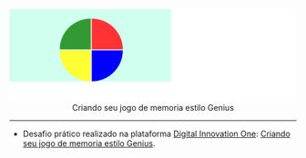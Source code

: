 <p align="center">
  <a href="https://github.com/GeanCarlosBJJ/JogoGenius.git">
    <img 
         src='/img/interface.png'
         alt="Jogo de memória estilo Genius" 
    />
  </a>
  <br />
  Criando seu  jogo de memoria estilo Genius
</p>

<hr />

- Desafio prático realizado na plataforma [Digital Innovation One](https://web.digitalinnovation.one/home "Digital Innovation One"): [Criando seu  jogo de memoria estilo Genius](https://web.digitalinnovation.one/project/criando-seu-jogo-de-memoria-estilo-genius/learning/997ef1d2-509b-43db-a46d-24074b9c56bd?back=/track/javascript-game-developer&bootcamp_id=598f2ee3-6af1-4370-a843-2cb9afe2f70f "Criando seu  jogo de memoria estilo Genius").
